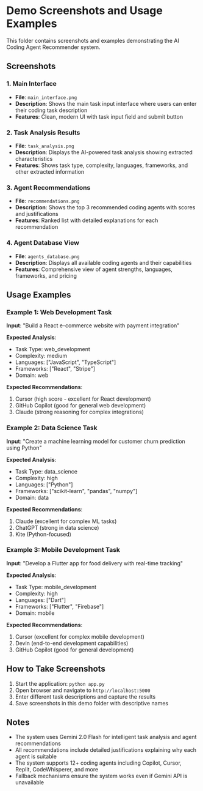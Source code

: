 # Demo Screenshots and Usage Examples

This folder contains screenshots and examples demonstrating the AI Coding Agent Recommender system.

## Screenshots

### 1. Main Interface
- **File**: `main_interface.png`
- **Description**: Shows the main task input interface where users can enter their coding task description
- **Features**: Clean, modern UI with task input field and submit button

### 2. Task Analysis Results
- **File**: `task_analysis.png`
- **Description**: Displays the AI-powered task analysis showing extracted characteristics
- **Features**: Shows task type, complexity, languages, frameworks, and other extracted information

### 3. Agent Recommendations
- **File**: `recommendations.png`
- **Description**: Shows the top 3 recommended coding agents with scores and justifications
- **Features**: Ranked list with detailed explanations for each recommendation

### 4. Agent Database View
- **File**: `agents_database.png`
- **Description**: Displays all available coding agents and their capabilities
- **Features**: Comprehensive view of agent strengths, languages, frameworks, and pricing

## Usage Examples

### Example 1: Web Development Task
**Input**: "Build a React e-commerce website with payment integration"

**Expected Analysis**:
- Task Type: web_development
- Complexity: medium
- Languages: ["JavaScript", "TypeScript"]
- Frameworks: ["React", "Stripe"]
- Domain: web

**Expected Recommendations**:
1. Cursor (high score - excellent for React development)
2. GitHub Copilot (good for general web development)
3. Claude (strong reasoning for complex integrations)

### Example 2: Data Science Task
**Input**: "Create a machine learning model for customer churn prediction using Python"

**Expected Analysis**:
- Task Type: data_science
- Complexity: high
- Languages: ["Python"]
- Frameworks: ["scikit-learn", "pandas", "numpy"]
- Domain: data

**Expected Recommendations**:
1. Claude (excellent for complex ML tasks)
2. ChatGPT (strong in data science)
3. Kite (Python-focused)

### Example 3: Mobile Development Task
**Input**: "Develop a Flutter app for food delivery with real-time tracking"

**Expected Analysis**:
- Task Type: mobile_development
- Complexity: high
- Languages: ["Dart"]
- Frameworks: ["Flutter", "Firebase"]
- Domain: mobile

**Expected Recommendations**:
1. Cursor (excellent for complex mobile development)
2. Devin (end-to-end development capabilities)
3. GitHub Copilot (good for general development)

## How to Take Screenshots

1. Start the application: `python app.py`
2. Open browser and navigate to `http://localhost:5000`
3. Enter different task descriptions and capture the results
4. Save screenshots in this demo folder with descriptive names

## Notes

- The system uses Gemini 2.0 Flash for intelligent task analysis and agent recommendations
- All recommendations include detailed justifications explaining why each agent is suitable
- The system supports 12+ coding agents including Copilot, Cursor, Replit, CodeWhisperer, and more
- Fallback mechanisms ensure the system works even if Gemini API is unavailable 